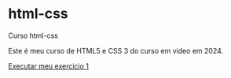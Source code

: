# html-css
 Curso html-css
 
 Este é meu curso de HTML5 e CSS 3  do curso em video em 2024.

<a href="https://tiagool.github.io/html-css/exercicios/ex001/index.html">Executar meu exercicio 1</a>